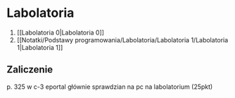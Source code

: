 # Labolatoria
1. [[Labolatoria 0|Labolatoria 0]]
2. [[Notatki/Podstawy programowania/Labolatoria/Labolatoria 1/Labolatoria 1|Labolatoria 1]]

## Zaliczenie
p. 325 w c-3
eportal głównie
sprawdzian na pc na labolatorium (25pkt)